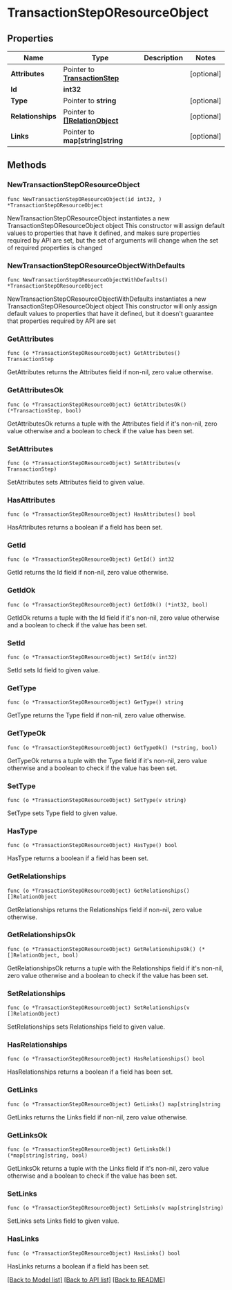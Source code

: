# TransactionStepOResourceObject

## Properties

Name | Type | Description | Notes
------------ | ------------- | ------------- | -------------
**Attributes** | Pointer to [**TransactionStep**](TransactionStep.md) |  | [optional] 
**Id** | **int32** |  | 
**Type** | Pointer to **string** |  | [optional] 
**Relationships** | Pointer to [**[]RelationObject**](RelationObject.md) |  | [optional] 
**Links** | Pointer to **map[string]string** |  | [optional] 

## Methods

### NewTransactionStepOResourceObject

`func NewTransactionStepOResourceObject(id int32, ) *TransactionStepOResourceObject`

NewTransactionStepOResourceObject instantiates a new TransactionStepOResourceObject object
This constructor will assign default values to properties that have it defined,
and makes sure properties required by API are set, but the set of arguments
will change when the set of required properties is changed

### NewTransactionStepOResourceObjectWithDefaults

`func NewTransactionStepOResourceObjectWithDefaults() *TransactionStepOResourceObject`

NewTransactionStepOResourceObjectWithDefaults instantiates a new TransactionStepOResourceObject object
This constructor will only assign default values to properties that have it defined,
but it doesn't guarantee that properties required by API are set

### GetAttributes

`func (o *TransactionStepOResourceObject) GetAttributes() TransactionStep`

GetAttributes returns the Attributes field if non-nil, zero value otherwise.

### GetAttributesOk

`func (o *TransactionStepOResourceObject) GetAttributesOk() (*TransactionStep, bool)`

GetAttributesOk returns a tuple with the Attributes field if it's non-nil, zero value otherwise
and a boolean to check if the value has been set.

### SetAttributes

`func (o *TransactionStepOResourceObject) SetAttributes(v TransactionStep)`

SetAttributes sets Attributes field to given value.

### HasAttributes

`func (o *TransactionStepOResourceObject) HasAttributes() bool`

HasAttributes returns a boolean if a field has been set.

### GetId

`func (o *TransactionStepOResourceObject) GetId() int32`

GetId returns the Id field if non-nil, zero value otherwise.

### GetIdOk

`func (o *TransactionStepOResourceObject) GetIdOk() (*int32, bool)`

GetIdOk returns a tuple with the Id field if it's non-nil, zero value otherwise
and a boolean to check if the value has been set.

### SetId

`func (o *TransactionStepOResourceObject) SetId(v int32)`

SetId sets Id field to given value.


### GetType

`func (o *TransactionStepOResourceObject) GetType() string`

GetType returns the Type field if non-nil, zero value otherwise.

### GetTypeOk

`func (o *TransactionStepOResourceObject) GetTypeOk() (*string, bool)`

GetTypeOk returns a tuple with the Type field if it's non-nil, zero value otherwise
and a boolean to check if the value has been set.

### SetType

`func (o *TransactionStepOResourceObject) SetType(v string)`

SetType sets Type field to given value.

### HasType

`func (o *TransactionStepOResourceObject) HasType() bool`

HasType returns a boolean if a field has been set.

### GetRelationships

`func (o *TransactionStepOResourceObject) GetRelationships() []RelationObject`

GetRelationships returns the Relationships field if non-nil, zero value otherwise.

### GetRelationshipsOk

`func (o *TransactionStepOResourceObject) GetRelationshipsOk() (*[]RelationObject, bool)`

GetRelationshipsOk returns a tuple with the Relationships field if it's non-nil, zero value otherwise
and a boolean to check if the value has been set.

### SetRelationships

`func (o *TransactionStepOResourceObject) SetRelationships(v []RelationObject)`

SetRelationships sets Relationships field to given value.

### HasRelationships

`func (o *TransactionStepOResourceObject) HasRelationships() bool`

HasRelationships returns a boolean if a field has been set.

### GetLinks

`func (o *TransactionStepOResourceObject) GetLinks() map[string]string`

GetLinks returns the Links field if non-nil, zero value otherwise.

### GetLinksOk

`func (o *TransactionStepOResourceObject) GetLinksOk() (*map[string]string, bool)`

GetLinksOk returns a tuple with the Links field if it's non-nil, zero value otherwise
and a boolean to check if the value has been set.

### SetLinks

`func (o *TransactionStepOResourceObject) SetLinks(v map[string]string)`

SetLinks sets Links field to given value.

### HasLinks

`func (o *TransactionStepOResourceObject) HasLinks() bool`

HasLinks returns a boolean if a field has been set.


[[Back to Model list]](../README.md#documentation-for-models) [[Back to API list]](../README.md#documentation-for-api-endpoints) [[Back to README]](../README.md)



